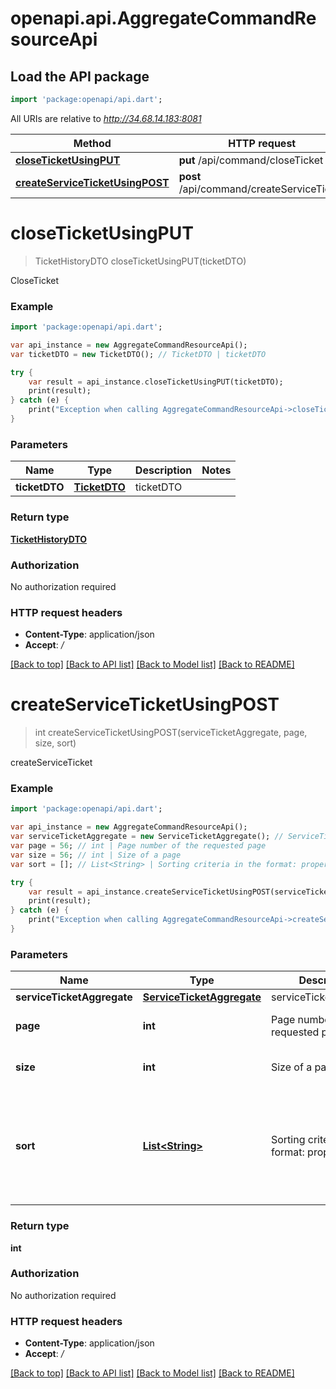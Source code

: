 # openapi.api.AggregateCommandResourceApi

## Load the API package
```dart
import 'package:openapi/api.dart';
```

All URIs are relative to *http://34.68.14.183:8081*

Method | HTTP request | Description
------------- | ------------- | -------------
[**closeTicketUsingPUT**](AggregateCommandResourceApi.md#closeTicketUsingPUT) | **put** /api/command/closeTicket | CloseTicket
[**createServiceTicketUsingPOST**](AggregateCommandResourceApi.md#createServiceTicketUsingPOST) | **post** /api/command/createServiceTicket | createServiceTicket


# **closeTicketUsingPUT**
> TicketHistoryDTO closeTicketUsingPUT(ticketDTO)

CloseTicket

### Example 
```dart
import 'package:openapi/api.dart';

var api_instance = new AggregateCommandResourceApi();
var ticketDTO = new TicketDTO(); // TicketDTO | ticketDTO

try { 
    var result = api_instance.closeTicketUsingPUT(ticketDTO);
    print(result);
} catch (e) {
    print("Exception when calling AggregateCommandResourceApi->closeTicketUsingPUT: $e\n");
}
```

### Parameters

Name | Type | Description  | Notes
------------- | ------------- | ------------- | -------------
 **ticketDTO** | [**TicketDTO**](TicketDTO.md)| ticketDTO | 

### Return type

[**TicketHistoryDTO**](TicketHistoryDTO.md)

### Authorization

No authorization required

### HTTP request headers

 - **Content-Type**: application/json
 - **Accept**: */*

[[Back to top]](#) [[Back to API list]](../README.md#documentation-for-api-endpoints) [[Back to Model list]](../README.md#documentation-for-models) [[Back to README]](../README.md)

# **createServiceTicketUsingPOST**
> int createServiceTicketUsingPOST(serviceTicketAggregate, page, size, sort)

createServiceTicket

### Example 
```dart
import 'package:openapi/api.dart';

var api_instance = new AggregateCommandResourceApi();
var serviceTicketAggregate = new ServiceTicketAggregate(); // ServiceTicketAggregate | serviceTicketAggregate
var page = 56; // int | Page number of the requested page
var size = 56; // int | Size of a page
var sort = []; // List<String> | Sorting criteria in the format: property(,asc|desc). Default sort order is ascending. Multiple sort criteria are supported.

try { 
    var result = api_instance.createServiceTicketUsingPOST(serviceTicketAggregate, page, size, sort);
    print(result);
} catch (e) {
    print("Exception when calling AggregateCommandResourceApi->createServiceTicketUsingPOST: $e\n");
}
```

### Parameters

Name | Type | Description  | Notes
------------- | ------------- | ------------- | -------------
 **serviceTicketAggregate** | [**ServiceTicketAggregate**](ServiceTicketAggregate.md)| serviceTicketAggregate | 
 **page** | **int**| Page number of the requested page | [optional] [default to null]
 **size** | **int**| Size of a page | [optional] [default to null]
 **sort** | [**List&lt;String&gt;**](String.md)| Sorting criteria in the format: property(,asc|desc). Default sort order is ascending. Multiple sort criteria are supported. | [optional] [default to const []]

### Return type

**int**

### Authorization

No authorization required

### HTTP request headers

 - **Content-Type**: application/json
 - **Accept**: */*

[[Back to top]](#) [[Back to API list]](../README.md#documentation-for-api-endpoints) [[Back to Model list]](../README.md#documentation-for-models) [[Back to README]](../README.md)

